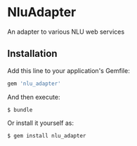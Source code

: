 # NluAdapter
An adapter to various NLU web services

## Installation

Add this line to your application's Gemfile:

```ruby
gem 'nlu_adapter'
```

And then execute:

    $ bundle

Or install it yourself as:

    $ gem install nlu_adapter

